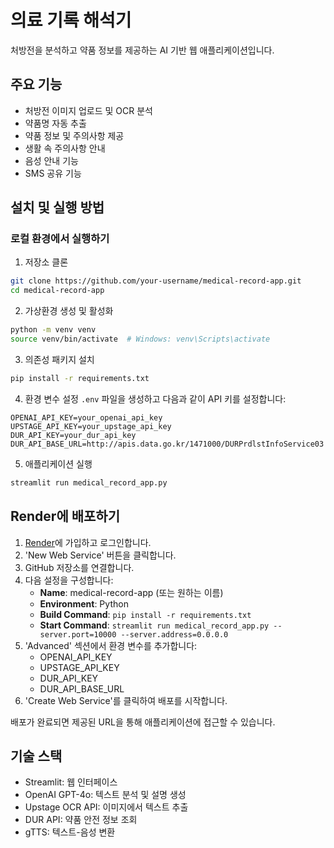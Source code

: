 # 의료 기록 해석기

처방전을 분석하고 약품 정보를 제공하는 AI 기반 웹 애플리케이션입니다.

## 주요 기능

- 처방전 이미지 업로드 및 OCR 분석
- 약품명 자동 추출
- 약품 정보 및 주의사항 제공
- 생활 속 주의사항 안내
- 음성 안내 기능
- SMS 공유 기능

## 설치 및 실행 방법

### 로컬 환경에서 실행하기

1. 저장소 클론
```bash
git clone https://github.com/your-username/medical-record-app.git
cd medical-record-app
```

2. 가상환경 생성 및 활성화
```bash
python -m venv venv
source venv/bin/activate  # Windows: venv\Scripts\activate
```

3. 의존성 패키지 설치
```bash
pip install -r requirements.txt
```

4. 환경 변수 설정
`.env` 파일을 생성하고 다음과 같이 API 키를 설정합니다:
```
OPENAI_API_KEY=your_openai_api_key
UPSTAGE_API_KEY=your_upstage_api_key
DUR_API_KEY=your_dur_api_key
DUR_API_BASE_URL=http://apis.data.go.kr/1471000/DURPrdlstInfoService03
```

5. 애플리케이션 실행
```bash
streamlit run medical_record_app.py
```

## Render에 배포하기

1. [Render](https://render.com/)에 가입하고 로그인합니다.
2. 'New Web Service' 버튼을 클릭합니다.
3. GitHub 저장소를 연결합니다.
4. 다음 설정을 구성합니다:
   - **Name**: medical-record-app (또는 원하는 이름)
   - **Environment**: Python
   - **Build Command**: `pip install -r requirements.txt`
   - **Start Command**: `streamlit run medical_record_app.py --server.port=10000 --server.address=0.0.0.0`
5. 'Advanced' 섹션에서 환경 변수를 추가합니다:
   - OPENAI_API_KEY
   - UPSTAGE_API_KEY
   - DUR_API_KEY
   - DUR_API_BASE_URL
6. 'Create Web Service'를 클릭하여 배포를 시작합니다.

배포가 완료되면 제공된 URL을 통해 애플리케이션에 접근할 수 있습니다.

## 기술 스택

- Streamlit: 웹 인터페이스
- OpenAI GPT-4o: 텍스트 분석 및 설명 생성
- Upstage OCR API: 이미지에서 텍스트 추출
- DUR API: 약품 안전 정보 조회
- gTTS: 텍스트-음성 변환 
